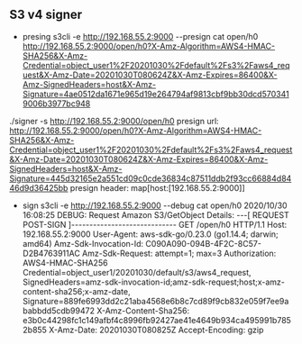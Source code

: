 ## S3 v4 signer

- presing
s3cli -e http://192.168.55.2:9000 --presign cat open/h0 
http://192.168.55.2:9000/open/h0?X-Amz-Algorithm=AWS4-HMAC-SHA256&X-Amz-Credential=object_user1%2F20201030%2Fdefault%2Fs3%2Faws4_request&X-Amz-Date=20201030T080624Z&X-Amz-Expires=86400&X-Amz-SignedHeaders=host&X-Amz-Signature=4ae0512da1671e965d19e264794af9813cbf9bb30dcd5703419006b3977bc948

./signer -s http://192.168.55.2:9000/open/h0
presign url:  http://192.168.55.2:9000/open/h0?X-Amz-Algorithm=AWS4-HMAC-SHA256&X-Amz-Credential=object_user1%2F20201030%2Fdefault%2Fs3%2Faws4_request&X-Amz-Date=20201030T080624Z&X-Amz-Expires=86400&X-Amz-SignedHeaders=host&X-Amz-Signature=445d32165e2a551cd09c0cde36834c87511ddb2f93cc66884d8446d9d36425bb
presign header:  map[host:[192.168.55.2:9000]]


- sign
s3cli -e http://192.168.55.2:9000 --debug cat open/h0 
2020/10/30 16:08:25 DEBUG: Request Amazon S3/GetObject Details:
---[ REQUEST POST-SIGN ]-----------------------------
GET /open/h0 HTTP/1.1
Host: 192.168.55.2:9000
User-Agent: aws-sdk-go/0.23.0 (go1.14.4; darwin; amd64)
Amz-Sdk-Invocation-Id: C090A090-094B-4F2C-8C57-D2B4763911AC
Amz-Sdk-Request: attempt=1; max=3
Authorization: AWS4-HMAC-SHA256 Credential=object_user1/20201030/default/s3/aws4_request, SignedHeaders=amz-sdk-invocation-id;amz-sdk-request;host;x-amz-content-sha256;x-amz-date, Signature=889fe6993dd2c21aba4568e6b8c7cd89f9cb832e059f7ee9ababbdd5cdb99472
X-Amz-Content-Sha256: e3b0c44298fc1c149afbf4c8996fb92427ae41e4649b934ca495991b7852b855
X-Amz-Date: 20201030T080825Z
Accept-Encoding: gzip

